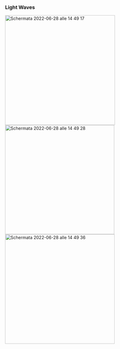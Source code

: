 ### Light Waves 

<img width="360" alt="Schermata 2022-06-28 alle 14 49 17" src="https://user-images.githubusercontent.com/101118175/176183327-6aba6dae-72d0-407e-9341-60e42756b017.png">
<img width="358" alt="Schermata 2022-06-28 alle 14 49 28" src="https://user-images.githubusercontent.com/101118175/176183340-d305a169-a494-4ad1-9820-4801280b3c14.png">
<img width="359" alt="Schermata 2022-06-28 alle 14 49 36" src="https://user-images.githubusercontent.com/101118175/176183342-b4d2cf1e-1ef5-49f4-89ee-277a394d42be.png">

